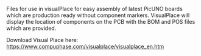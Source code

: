 Files for use in visualPlace for easy assembly of latest PicUNO boards which are production ready without component markers. VisualPlace will display the location of components on the PCB with the BOM and POS files which are provided. 

Download Visual Place here: <a href="https://www.compuphase.com/visualplace/visualplace_en.htm">https://www.compuphase.com/visualplace/visualplace_en.htm</a>
